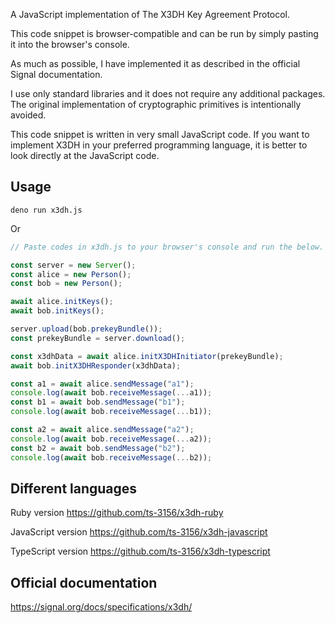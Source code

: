 A JavaScript implementation of The X3DH Key Agreement Protocol.

This code snippet is browser-compatible and can be run by simply pasting it into the browser's console.

As much as possible, I have implemented it as described in the official Signal documentation.

I use only standard libraries and it does not require any additional packages.
The original implementation of cryptographic primitives is intentionally avoided.

This code snippet is written in very small JavaScript code.
If you want to implement X3DH in your preferred programming language, it is better to look directly at the JavaScript code.

## Usage

```shell
deno run x3dh.js
```

Or

```javascript
// Paste codes in x3dh.js to your browser's console and run the below.

const server = new Server();
const alice = new Person();
const bob = new Person();

await alice.initKeys();
await bob.initKeys();

server.upload(bob.prekeyBundle());
const prekeyBundle = server.download();

const x3dhData = await alice.initX3DHInitiator(prekeyBundle);
await bob.initX3DHResponder(x3dhData);

const a1 = await alice.sendMessage("a1");
console.log(await bob.receiveMessage(...a1));
const b1 = await bob.sendMessage("b1");
console.log(await bob.receiveMessage(...b1));

const a2 = await alice.sendMessage("a2");
console.log(await bob.receiveMessage(...a2));
const b2 = await bob.sendMessage("b2");
console.log(await bob.receiveMessage(...b2));
```

## Different languages

Ruby version https://github.com/ts-3156/x3dh-ruby

JavaScript version https://github.com/ts-3156/x3dh-javascript

TypeScript version https://github.com/ts-3156/x3dh-typescript

## Official documentation

https://signal.org/docs/specifications/x3dh/
